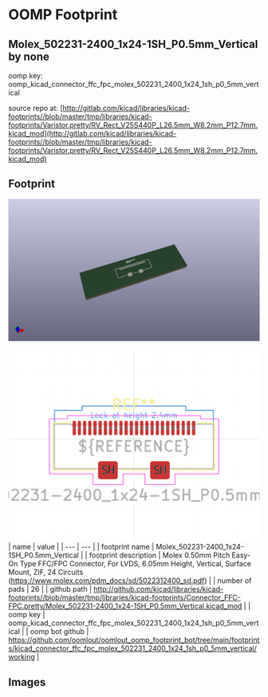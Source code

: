 # OOMP Footprint  
## Molex_502231-2400_1x24-1SH_P0.5mm_Vertical  by none  
  
oomp key: oomp_kicad_connector_ffc_fpc_molex_502231_2400_1x24_1sh_p0_5mm_vertical  
  
source repo at: [http://gitlab.com/kicad/libraries/kicad-footprints//blob/master/tmp/libraries/kicad-footprints/Varistor.pretty/RV_Rect_V25S440P_L26.5mm_W8.2mm_P12.7mm.kicad_mod](http://gitlab.com/kicad/libraries/kicad-footprints//blob/master/tmp/libraries/kicad-footprints/Varistor.pretty/RV_Rect_V25S440P_L26.5mm_W8.2mm_P12.7mm.kicad_mod)  
## Footprint  
  
[![working_kicad_pcb_3d.png](working_kicad_pcb_3d_600.png)](working_kicad_pcb_3d.png)  
  
[![working.png](working_600.png)](working.png)  
| name | value | 
| --- | --- | 
| footprint name | Molex_502231-2400_1x24-1SH_P0.5mm_Vertical | 
| footprint description | Molex 0.50mm Pitch Easy-On Type FFC/FPC Connector, For LVDS, 6.05mm Height, Vertical, Surface Mount, ZIF, 24 Circuits (https://www.molex.com/pdm_docs/sd/5022312400_sd.pdf) | 
| number of pads | 26 | 
| github path | http://github.com/kicad/libraries/kicad-footprints//blob/master/tmp/libraries/kicad-footprints/Connector_FFC-FPC.pretty/Molex_502231-2400_1x24-1SH_P0.5mm_Vertical.kicad_mod | 
| oomp key | oomp_kicad_connector_ffc_fpc_molex_502231_2400_1x24_1sh_p0_5mm_vertical | 
| oomp bot github | https://github.com/oomlout/oomlout_oomp_footprint_bot/tree/main/footprints/kicad_connector_ffc_fpc_molex_502231_2400_1x24_1sh_p0_5mm_vertical/working | 
## Images  
